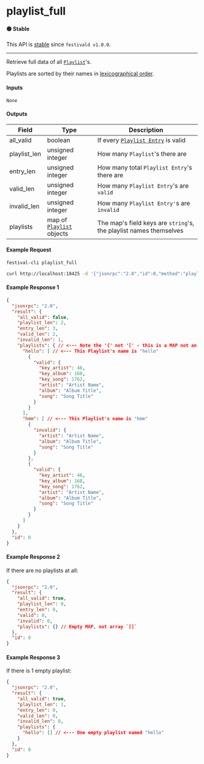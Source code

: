 # playlist_full

#### 🟢 Stable
This API is [stable](../../api-stability/marker.md) since `festivald v1.0.0`.

---

Retrieve full data of all [`Playlist`](../../common-objects/playlist.md)'s.

Playlists are sorted by their names in [lexicographical order](https://en.wikipedia.org/wiki/Lexicographic_order).

#### Inputs
`None`

#### Outputs
| Field         | Type                                     | Description |
|---------------|------------------------------------------|-------------|
| all_valid     | boolean                                  | If every [`Playlist Entry`](../../common-objects/playlist.md) is valid
| playlist_len  | unsigned integer                         | How many `Playlist`'s there are
| entry_len     | unsigned integer                         | How many total `Playlist Entry`'s there are
| valid_len     | unsigned integer                         | How many `Playlist Entry`'s are `valid`
| invalid_len   | unsigned integer                         | How many `Playlist Entry'`s are `invalid`
| playlists     | map of [`Playlist`](../../common-objects/playlist.md) objects | The map's field keys are `string`'s, the playlist names themselves

#### Example Request
```bash
festival-cli playlist_full
```
```bash
curl http://localhost:18425 -d '{"jsonrpc":"2.0","id":0,"method":"playlist_full"}'
```

#### Example Response 1
```json
{
  "jsonrpc": "2.0",
  "result": {
    "all_valid": false,
    "playlist_len": 2,
    "entry_len": 3,
    "valid_len": 2,
    "invalid_len": 1,
    "playlists": { // <--- Note the '{' not '[' - this is a MAP not an ARRAY
      "hello": [ // <--- This Playlist's name is "hello"
        {
          "valid": {
            "key_artist": 46,
            "key_album": 168,
            "key_song": 1762,
            "artist": "Artist Name",
            "album": "Album Title",
            "song": "Song Title"
          }
        }
      ],
      "hmm": [ // <--- This Playlist's name is "hmm"
        {
          "invalid": {
            "artist": "Artist Name",
            "album": "Album Title",
            "song": "Song Title"
          }
        },
        {
          "valid": {
            "key_artist": 46,
            "key_album": 168,
            "key_song": 1762,
            "artist": "Artist Name",
            "album": "Album Title",
            "song": "Song Title"
          }
        }
      ]
    }
  },
  "id": 0
}
```

#### Example Response 2
If there are no playlists at all:
```json
{
  "jsonrpc": "2.0",
  "result": {
    "all_valid": true,
    "playlist_len": 0,
    "entry_len": 0,
    "valid": 0,
    "invalid": 0,
    "playlists": {} // Empty MAP, not array `[]`
  },
  "id": 0
}
```

#### Example Response 3
If there is 1 empty playlist:
```json
{
  "jsonrpc": "2.0",
  "result": {
    "all_valid": true,
    "playlist_len": 1,
    "entry_len": 0,
    "valid_len": 0,
    "invalid_len": 0,
    "playlists": {
      "hello": [] // <--- One empty playlist named "hello"
    }
  },
  "id": 0
}
```
